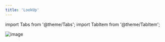 ```yaml
---
title: 'LookUp'
---
```

import Tabs from '@theme/Tabs';
import TabItem from '@theme/TabItem';

![image](/img/v2/fields/lookup.png)